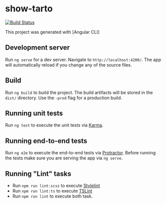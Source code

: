 # show-tarto

[![Build Status](https://travis-ci.org/angular-selfstudy-group/show-tarto.svg?branch=dev)](https://travis-ci.org/angular-selfstudy-group/show-tarto)

This project was generated with [Angular CLI]

## Development server
Run `ng serve` for a dev server. Navigate to `http://localhost:4200/`. The app will automatically reload if you change any of the source files.

## Build
Run `ng build` to build the project. The build artifacts will be stored in the `dist/` directory. Use the `-prod` flag for a production build.

## Running unit tests
Run `ng test` to execute the unit tests via [Karma](https://karma-runner.github.io).

## Running end-to-end tests
Run `ng e2e` to execute the end-to-end tests via [Protractor](http://www.protractortest.org/).
Before running the tests make sure you are serving the app via `ng serve`.

## Running "Lint" tasks
* Run `npm run lint:scss` to execute [Stylelint](https://stylelint.io/)
* Run `npm run lint:ts` to execute [TSLint](https://palantir.github.io/tslint/)
* Run `npm run lint` to execute both task.